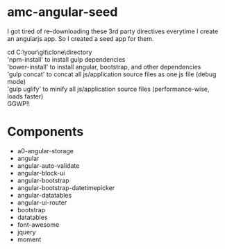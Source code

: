 # amc-angular-seed
I got tired of re-downloading these 3rd party directives everytime I create an angularjs app. So I created a seed app for them. <br />

cd C:\your\git\clone\directory <br />
'npm-install' to install gulp dependencies <br />
'bower-install' to install angular, bootstrap, and other dependencies <br />
'gulp concat' to concat all js/application source files as one js file (debug mode)<br />
'gulp uglify' to minify all js/application source files (performance-wise, loads faster) <br />
GGWP!! <br />

# Components
 * a0-angular-storage
 * angular
 * angular-auto-validate
 * angular-block-ui
 * angular-bootstrap
 * angular-bootstrap-datetimepicker
 * angular-datatables
 * angular-ui-router
 * bootstrap
 * datatables
 * font-awesome
 * jquery
 * moment
